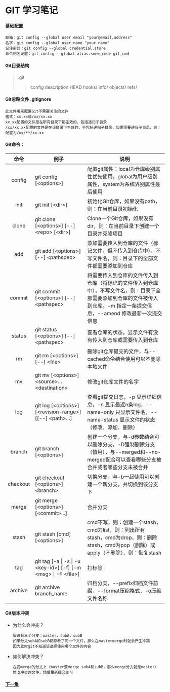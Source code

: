 # GIT 学习笔记

#### 基础配置
```
邮箱：git config --global user.email "your@email.address"
名字：git config --global user.name "your name" 
记住密码：git config --global credential.store
命令别名设置：git config --global alias.<new_cmd> git_cmd
```

#### Git目录结构
> .git
>> config
>> description
>> HEAD
>> hooks/
>> info/
>> objects/
>> refs/

#### Git忽略文件 .gitignore
```
此文件用来配置Git不需要关注的文件
格式：xx.xx或/xx/xx.xx
xx.xx配置的文件是在所有目录下都生效的，包括递归子目录
/xx/xx.xx配置的文件是在该目录下生效的，不包括递归子目录，如果需要递归子目录，则：配置为/xx/**/xx.xx
```

#### Git命令：
|命令|例子|说明|
|:---:|---|---|
|config|git config [\<options\>]|配置git属性：local为仓库级别属性优先使用，global为用户级别属性，system为系统界别属性最后使用|
|init|git init [\<dir\>]|初始化Git仓库，如果没有path，则：在当前目录初始化|
|clone|git clone [\<options\>] [--] \<repo\> [\<dir\>]|Clone一个Git仓库，如果没有dir，则：在当前目录下创建一个目录并克隆项目|
|add|git add [\<options\>] [--] \<pathspec\>|添加需要传入到仓库的文件（标记文件，但不传入到仓库中），不写文件名，则：目录下的全部文件都需要添加到仓库|
|commit|git commit [\<options\>] [--] \<pathspec\>|将需要传入到仓库的文件传入到仓库（将标记的文件传入到仓库中），不写文件名，则：目录下全部需要添加到仓库的文件被传入到仓库。-m 指定一条提交信息，--amend 修改最新一次提交信息|
|status|git status [\<options\>] [--] \<pathspec\>|查看仓库的状态，显示文件有没有传入到仓库或需要传入到仓库|
|rm|git rm [\<options\>] [--] \<file\>|删除git仓库提交的文件，与--cached命令结合使用可以不删除本地文件|
|mv|git mv [\<options\>] \<source\>... \<destination\>|修改git仓库文件的名字
|log|git log [\<options\>] [\<revision-range\>] [[--] \<path\>...]|查看git提交日志，-p 显示详细信息，-n 显示最近n条log，--name-only 只显示文件名，--name-status 显示文件的状态（修改、添加、删除）|
|branch|git branch [\<options\>]|创建一个分支，与-d参数结合可以删除分支，-D强制删除分支（慎用），与--merged和--no-merged配合可以查看哪些分支被合并或者哪些分支未被合并|
|checkout|git checkout [\<options\>] \<branch\>|切换分支，与-b一起使用可以创建一个新分支，并切换到该分支下|
|merge|git merge [\<options\>] [\<commit\>...]|合并分支|
|stash|git stash [cmd] [\<options\>]|cmd不写，则：创建一个stash，cmd为list，则：列出所有stash，cmd为drop，则：删除stash，cmd为pop（删除）或apply（不删除），则：恢复stash|
|tag|git tag [-a &#124; -s &#124; -u \<key-id\>] [-f] [-m \<msg\> &#124; -F \<file\>]|打标签|
|archive|git archive branch_name|归档分支，--prefix归档文件前缀，--format压缩格式，-o压缩文件名称|


#### Git版本冲突
+ 为什么会冲突？
  ```
  假设有三个分支：master，subA，subB
  如果分支subA和subB都修改了同一个文件，那么在mastermerge时就会产生冲突
  因为此时git不知道该选择使用哪个文件的内容
  ```

+ 如何解决冲突？
  ```
  在要merge的分支上（master要merge subA和subB，那么merge分支就是master）
  修改冲突的文件，然后重新提交即可
  ```

#### [下一集](https://www.bilibili.com/video/av56582999?p=22)
